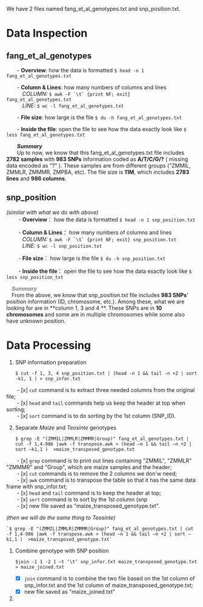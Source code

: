 We have 2 files named fang_et_al_genotypes.txt and snp_position.txt.  

# Data Inspection 



## fang\_et\_al\_genotypes  
  

&emsp;&emsp;- **Overview**: how the data is formatted `$ head -n 1  fang_et_al_genotypes.txt`

&emsp;&emsp;- **Column & Lines**: how many numbers of columns and lines   
&emsp;&emsp;&emsp;_COLUMN:_  ``$ awk -F `\t` {print NF; exit} fang_et_al_genotypes.txt ``   
&emsp;&emsp;&emsp;_LINE:_  `$ wc -l fang_et_al_genotypes.txt`

&emsp;&emsp;- **File size**: how large is the file `$ du -h fang_et_al_genotypes.txt `

&emsp;&emsp;- **Inside the file**: open the file to see how the data exactly look like `$ less fang_et_al_genotypes.txt`

&emsp;&emsp;**_Summary_**  
&emsp;&emsp;Up to now, we know that this fang\_et\_al\_genotypes.txt file includes **2782 samples** with **983 SNPs** information coded as **A/T/C/G/?** ( missing data encoded as "?" ). These samples are from different groups ("ZMMIL, ZMMLR, ZMMMR, ZMPBA, etc). The file size is **11M**, which includes **2783 lines** and **986 columns**.  



## snp_position

_(similar with what we do with above)_  
&emsp;&emsp; - **Overview**： how the data is formatted `$ head -n 1 snp_position.txt`  
	
&emsp;&emsp; - **Column & Lines**： how many numbers of columns and lines   
&emsp;&emsp;&emsp;_COLUMN:_  ``$ awk -F `\t` {print NF; exit} snp_position.txt ``   
&emsp;&emsp;&emsp;_LINE:_  `$ wc -l snp_position.txt`  

&emsp;&emsp; - **File size**： how large is the file `$ du -h snp_position.txt`

&emsp;&emsp; - **Inside the file**： open the file to see how the data exactly look like `$ less snp_position_txt`  
	
&emsp;<font color=grey>**_Summary_**</font>  
&emsp;From the above, we know that snp\_position.txt file includes **983 SNPs**' position information (ID, chromosome, etc.). Among these, what we are looking for are in **column 1, 3 and 4 **. These SNPs are in **10 chromosomes** and some are in multiple chromosomes while some also have unknown position.

# Data Processing  

1. SNP information preparation     
 
	`$ cut -f 1, 3, 4 snp_position.txt | (head -n 1 && tail -n +2 | sort -k1, 1 ) > snp_infor.txt`    
				
&emsp;&emsp;- [x] `cut` command is to extract three needed columns from the original file;  
&emsp;&emsp;- [x] `head` and `tail` commands help us keep the header at top when sorting;  
&emsp;&emsp;- [x] `sort` command is to do sorting by the 1st column (SNP_ID).


2. Separate _Maize_ and _Teosinte_ genotypes

	`$ grep -E "(ZMMIL|ZMMLR|ZMMMR|Group)" fang_et_al_genotypes.txt | cut -f 1,4-986 |awk -f transpose.awk > (head –n 1 && tail –n +2 | sort –k1,1 )  >maize_transposed_genotype.txt`  

&emsp;&emsp;- [x] `grep` command is to print out lines containing "ZMMIL", "ZMMLR" "ZMMMR" and "Group", which are maize samples and the header;  
&emsp;&emsp;- [x] `cut` commands is to remove the 2 columns we don'w need;  
&emsp;&emsp;- [x] `awk` command is to transpose the table so that it has the same data frame with snp_infor.txt;  
&emsp;&emsp;- [x] `head` and `tail` command is to keep the header at top;  
&emsp;&emsp;- [x] `sort` command is to sort by the 1st column (snp  
&emsp;&emsp;- [x] new file saved as "maize_transposed_genotype.txt".  
	     
_(then we will do the same thing to Teosinte)_

	`$ grep -E "(ZMMIL|ZMMLR|ZMMMR|Group)" fang_et_al_genotypes.txt | cut -f 1,4-986 |awk -f transpose.awk > (head –n 1 && tail –n +2 | sort –k1,1 )  >maize_transposed_genotype.txt`  

1. Combine genotype with SNP position

	`$join -1 1 -2 1 –t ‘\t’ snp_infor.txt maize_transposed_genotype.txt > maize_joined.txt`  
				
	 - [x] `join` command is to combine the two file based on the 1st column of snp_infor.txt and the 1st column of maize_transposed_genotype.txt; 
	 - [x] new file saved as "maize_joined.txt"
	  
1. 
